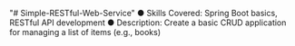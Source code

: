 "# Simple-RESTful-Web-Service" 
● Skills Covered: Spring Boot basics, RESTful API development
● Description: Create a basic CRUD application for managing a list of items
(e.g., books)
